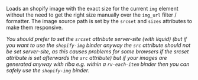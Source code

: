 Loads an shopify image with the exact size for the current `img` element without the need to get the right size manually over the `img_url` filter / formatter. The image source path is set by the `srcset` and `sizes` attributes to make them responsive.

*You should prefer to set the `srcset` attribute server-site (with liquid) (but if you want to use the `shopify-img` binder anyway the `src` attribute should not be set server-site, as this causes problems for some browsers if the srcset attribute is set afterwards the `src` attribute) but if your images are generated anyway with riba e.g. within a `rv-each-item` binder then you can safely use the `shopify-img` binder.*

<rv-example-tabs handle="shopify-img">
<template type="single-html-file">
<img
  rv-shopify-img="'{{ settings.example_image | img_url: 'master' }}'"
  lazyload="lazy"
  class="img-fluid w-100"
  alt="{{ settings.example_image.alt }}"
/>
</template>
</rv-example-tabs>